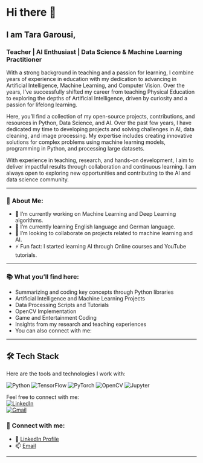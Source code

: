 # Hi there 👋
## I am Tara Garousi,

### Teacher | AI Enthusiast | Data Science & Machine Learning Practitioner

With a strong background in teaching and a passion for learning, I combine years of experience in education with my dedication to advancing in Artificial Intelligence, Machine Learning, and Computer Vision. Over the years, I’ve successfully shifted my career from teaching Physical Education to exploring the depths of Artificial Intelligence, driven by curiosity and a passion for lifelong learning.

Here, you’ll find a collection of my open-source projects, contributions, and resources in Python, Data Science, and AI.
Over the past few years, I have dedicated my time to developing projects and solving challenges in AI, data cleaning, and image processing. My expertise includes creating innovative solutions for complex problems using machine learning models, programming in Python, and processing large datasets.

With experience in teaching, research, and hands-on development, I aim to deliver impactful results through collaboration and continuous learning.
I am always open to exploring new opportunities and contributing to the AI and data science community.

---

### 🚀 **About Me:**
- 🧠 I’m currently working on Machine Learning and Deep Learning algorithms.
- 🌱 I’m currently learning English language and German language.
- 🤝 I’m looking to collaborate on projects related to machine learning and AI.
- ⚡ Fun fact: I started learning AI through Online courses and YouTube tutorials.

---

### 📚 **What you’ll find here:**
- Summarizing and coding key concepts through Python libraries
- Artificial Intelligence and Machine Learning Projects
- Data Processing Scripts and Tutorials
- OpenCV Implementation
- Game and Entertainment Coding
- Insights from my research and teaching experiences
- You can also connect with me:

---
## 🛠 Tech Stack

Here are the tools and technologies I work with:


 ![Python](https://img.shields.io/badge/-Python-3776AB?logo=python&logoColor=white) 
 ![TensorFlow](https://img.shields.io/badge/-TensorFlow-FF6F00?logo=tensorflow&logoColor=white) ![PyTorch](https://img.shields.io/badge/-PyTorch-EE4C2C?logo=pytorch&logoColor=white)
 ![OpenCV](https://img.shields.io/badge/-OpenCV-5C3EE8?logo=opencv&logoColor=white) ![Jupyter](https://img.shields.io/badge/-Jupyter-F37626?logo=jupyter&logoColor=white)

 
Feel free to connect with me:  
[![LinkedIn](https://img.shields.io/badge/-LinkedIn-0A66C2?logo=linkedin&logoColor=white)](https://linkedin.com)  
[![Gmail](https://img.shields.io/badge/-Gmail-D14836?logo=gmail&logoColor=white)](mailto:your.email@gmail.com)


### 🌟 **Connect with me:**
- 💼 [LinkedIn Profile](www.linkedin.com/in/tara-garousi-315807184)
- 📫 [Email](taragarousi431@gmail.com)
---
